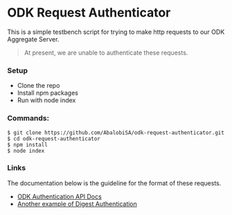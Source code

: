 # ODK Request Authenticator

This is a simple testbench script for trying to make http requests to our ODK Aggregate Server.

> At present, we are unable to authenticate these requests.

### Setup
- Clone the repo
- Install npm packages
- Run with node index

### Commands:

    $ git clone https://github.com/AbalobiSA/odk-request-authenticator.git
    $ cd odk-request-authenticator
    $ npm install
    $ node index

### Links
The documentation below is the guideline for the format of these requests.

- [ODK Authentication API Docs](https://bitbucket.org/javarosa/javarosa/wiki/AuthenticationAPI)
- [Another example of Digest Authentication](https://evertpot.com/223/)
